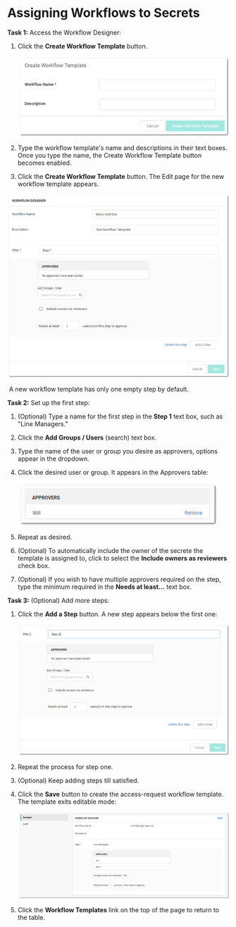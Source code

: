 [title]: # (Assigning Workflows to Secrets)
[tags]: # (Workflow)
[priority]: # (30)

# Assigning Workflows to Secrets

**Task 1:** Access the Workflow Designer:

1. Click the **Create Workflow Template** button.

   ![1556292400584](images/1556292400584.png)

1. Type the workflow template's name and descriptions in their text boxes. Once you type the name, the Create Workflow Template button becomes enabled.

1. Click the **Create Workflow Template** button. The Edit page for the new workflow template appears.

![1556292429746](images/1556292429746.png)

​	A new workflow template has only one empty step by default.

**Task 2:** Set up the first step:

1. (Optional) Type a name for the first step in the **Step 1** text box, such as "Line Managers."

1. Click the **Add Groups / Users** (search) text box.

1. Type the name of the user or group you desire as approvers, options appear in the dropdown.

1. Click the desired user or group. It appears in the Approvers table:

   ![1556292465255](images/1556292465255.png)

1. Repeat as desired.

1. (Optional) To automatically include the owner of the secrete the template is assigned to, click to select the **Include owners as reviewers** check box.

1. (Optional) If you wish to have multiple approvers required on the step, type the minimum required in the **Needs at least...** text box.

**Task 3:** (Optional) Add more steps:

1. Click the **Add a Step** button. A new step appears below the first one:

   ![1556292484262](images/1556292484262.png)

1. Repeat the process for step one.

1. (Optional) Keep adding steps till satisfied.

1. Click the **Save** button to create the access-request workflow template. The template exits editable mode:

   ![1556292505118](images/1556292505118.png)

1. Click the **Workflow Templates** link on the top of the page to return to the table.
